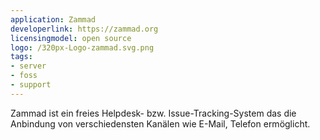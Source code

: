 ```yaml
---
application: Zammad
developerlink: https://zammad.org
licensingmodel: open source
logo: /320px-Logo-zammad.svg.png
tags:
- server
- foss
- support
---
```

Zammad ist ein freies Helpdesk- bzw. Issue-Tracking-System das die Anbindung von verschiedensten Kanälen wie E-Mail, Telefon ermöglicht.
